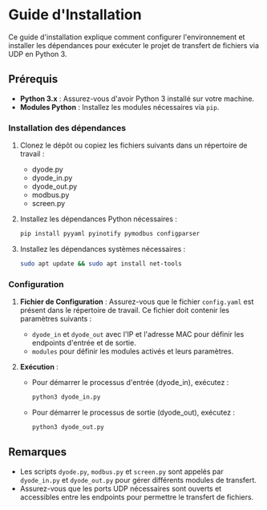 # Guide d'Installation

Ce guide d'installation explique comment configurer l'environnement et installer les dépendances pour exécuter le projet de transfert de fichiers via UDP en Python 3.

## Prérequis

- **Python 3.x** : Assurez-vous d'avoir Python 3 installé sur votre machine.
- **Modules Python** : Installez les modules nécessaires via `pip`.

### Installation des dépendances

1. Clonez le dépôt ou copiez les fichiers suivants dans un répertoire de travail :
   - dyode.py
   - dyode_in.py
   - dyode_out.py
   - modbus.py
   - screen.py

2. Installez les dépendances Python nécessaires :
    ```bash
    pip install pyyaml pyinotify pymodbus configparser
    ```
3. Installez les dépendances systèmes nécessaires :
   ```bash
   sudo apt update && sudo apt install net-tools
   ```


### Configuration

1. **Fichier de Configuration** : Assurez-vous que le fichier `config.yaml` est présent dans le répertoire de travail. Ce fichier doit contenir les paramètres suivants :
   - `dyode_in` et `dyode_out` avec l'IP et l'adresse MAC pour définir les endpoints d'entrée et de sortie.
   - `modules` pour définir les modules activés et leurs paramètres.

2. **Exécution** :
   - Pour démarrer le processus d'entrée (dyode_in), exécutez :
     ```bash
     python3 dyode_in.py
     ```
   - Pour démarrer le processus de sortie (dyode_out), exécutez :
     ```bash
     python3 dyode_out.py
     ```

## Remarques

- Les scripts `dyode.py`, `modbus.py` et `screen.py` sont appelés par `dyode_in.py` et `dyode_out.py` pour gérer différents modules de transfert.
- Assurez-vous que les ports UDP nécessaires sont ouverts et accessibles entre les endpoints pour permettre le transfert de fichiers.
